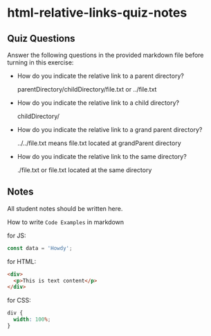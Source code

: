 # html-relative-links-quiz-notes

## Quiz Questions

Answer the following questions in the provided markdown file before turning in this exercise:

- How do you indicate the relative link to a parent directory?

  parentDirectory/childDirectory/file.txt
  or
  ../file.txt

- How do you indicate the relative link to a child directory?

  childDirectory/

- How do you indicate the relative link to a grand parent directory?

  ../../file.txt means file.txt located at grandParent directory

- How do you indicate the relative link to the same directory?

  ./file.txt or file.txt located at the same directory

## Notes

All student notes should be written here.

How to write `Code Examples` in markdown

for JS:

```javascript
const data = 'Howdy';
```

for HTML:

```html
<div>
  <p>This is text content</p>
</div>
```

for CSS:

```css
div {
  width: 100%;
}
```
